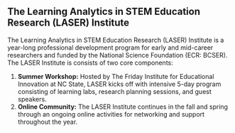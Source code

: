 ## The Learning Analytics in STEM Education Research (LASER) Institute 

The Learning Analytics in STEM Education Research (LASER) Institute is a year-long professional development program for early and mid-career researchers and funded by the National Science Foundation (ECR: BCSER). The LASER Institute is consists of two core components:

1. **Summer Workshop:** Hosted by The Friday Institute for Educational Innovation at NC State, LASER kicks off with intensive 5-day program consisting of learning labs, research planning sessions, and guest speakers.
2. **Online Community:** The LASER Institute continues in the fall and spring through an ongoing online activities for networking and support throughout the year.
